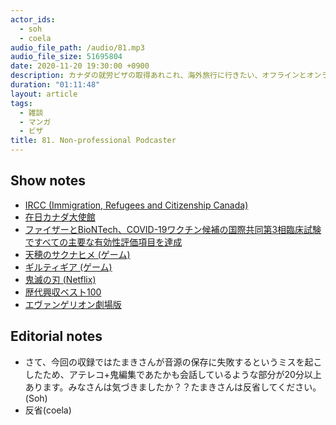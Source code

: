 ```yaml
---
actor_ids:
  - soh
  - coela
audio_file_path: /audio/81.mp3
audio_file_size: 51695804
date: 2020-11-20 19:30:00 +0900
description: カナダの就労ビザの取得あれこれ、海外旅行に行きたい、オフラインとオンラインミーティングの良さ、買いたいゲームなどについて話しました。
duration: "01:11:48"
layout: article
tags:
  - 雑談
  - マンガ
  - ビザ
title: 81. Non-professional Podcaster
---
```


## Show notes
- [IRCC (Immigration, Refugees and Citizenship Canada)](https://www.canada.ca/en/immigration-refugees-citizenship.html)
- [在日カナダ大使館](https://www.canadainternational.gc.ca/japan-japon/index.aspx?lang=jpn)
- [ファイザーとBioNTech、COVID-19ワクチン候補の国際共同第3相臨床試験ですべての主要な有効性評価項目を達成](https://www.pfizer.co.jp/pfizer/company/press/2020/2020_11_19.html)
- [天穂のサクナヒメ (ゲーム)](https://www.marv.jp/special/game/sakuna/)
- [ギルティギア (ゲーム)](https://www.guiltygearx.com/)
- [鬼滅の刃 (Netflix)](https://www.netflix.com/watch/81091395)
- [歴代興収ベスト100](http://www.kogyotsushin.com/archives/alltime/)
- [エヴァンゲリオン劇場版](https://www.evangelion.co.jp/)

## Editorial notes
- さて、今回の収録ではたまきさんが音源の保存に失敗するというミスを起こしたため、アテレコ+鬼編集であたかも会話しているような部分が20分以上あります。みなさんは気づきましたか？？たまきさんは反省してください。(Soh)
- 反省(coela)
